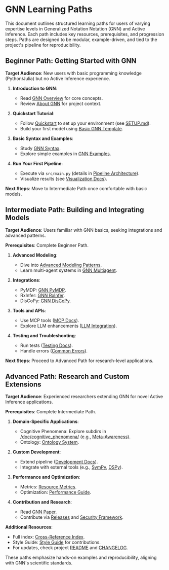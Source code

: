 # GNN Learning Paths

This document outlines structured learning paths for users of varying expertise levels in Generalized Notation Notation (GNN) and Active Inference. Each path includes key resources, prerequisites, and progression steps. Paths are designed to be modular, example-driven, and tied to the project's pipeline for reproducibility.

## Beginner Path: Getting Started with GNN
**Target Audience**: New users with basic programming knowledge (Python/Julia) but no Active Inference experience.

1. **Introduction to GNN**:
   - Read [GNN Overview](/doc/gnn/gnn_overview.md) for core concepts.
   - Review [About GNN](/doc/gnn/about_gnn.md) for project context.

2. **Quickstart Tutorial**:
   - Follow [Quickstart](/doc/quickstart.md) to set up your environment (see [SETUP.md](/doc/SETUP.md)).
   - Build your first model using [Basic GNN Template](/doc/templates/basic_gnn_template.md).

3. **Basic Syntax and Examples**:
   - Study [GNN Syntax](/doc/gnn/gnn_syntax.md).
   - Explore simple examples in [GNN Examples](/doc/gnn/gnn_examples_doc.md).

4. **Run Your First Pipeline**:
   - Execute via `src/main.py` (details in [Pipeline Architecture](/doc/pipeline/PIPELINE_ARCHITECTURE.md)).
   - Visualize results (see [Visualization Docs](/doc/visualization/)).

**Next Steps**: Move to Intermediate Path once comfortable with basic models.

## Intermediate Path: Building and Integrating Models
**Target Audience**: Users familiar with GNN basics, seeking integrations and advanced patterns.

**Prerequisites**: Complete Beginner Path.

1. **Advanced Modeling**:
   - Dive into [Advanced Modeling Patterns](/doc/gnn/advanced_modeling_patterns.md).
   - Learn multi-agent systems in [GNN Multiagent](/doc/gnn/gnn_multiagent.md).

2. **Integrations**:
   - PyMDP: [GNN PyMDP](/doc/pymdp/gnn_pymdp.md).
   - RxInfer: [GNN RxInfer](/doc/rxinfer/gnn_rxinfer.md).
   - DisCoPy: [GNN DisCoPy](/doc/discopy/gnn_discopy.md).

3. **Tools and APIs**:
   - Use MCP tools ([MCP Docs](/doc/mcp/gnn_mcp_model_context_protocol.md)).
   - Explore LLM enhancements ([LLM Integration](/doc/llm/README.md)).

4. **Testing and Troubleshooting**:
   - Run tests ([Testing Docs](/doc/testing/README.md)).
   - Handle errors ([Common Errors](/doc/troubleshooting/common_errors.md)).

**Next Steps**: Proceed to Advanced Path for research-level applications.

## Advanced Path: Research and Custom Extensions
**Target Audience**: Experienced researchers extending GNN for novel Active Inference applications.

**Prerequisites**: Complete Intermediate Path.

1. **Domain-Specific Applications**:
   - Cognitive Phenomena: Explore subdirs in [/doc/cognitive_phenomena/](/doc/cognitive_phenomena/README.md) (e.g., [Meta-Awareness](/doc/cognitive_phenomena/meta-awareness/)).
   - Ontology: [Ontology System](/doc/gnn/ontology_system.md).

2. **Custom Development**:
   - Extend pipeline ([Development Docs](/doc/development/README.md)).
   - Integrate with external tools (e.g., [SymPy](/doc/sympy/gnn_sympy.md), [DSPy](/doc/dspy/gnn_dspy.md)).

3. **Performance and Optimization**:
   - Metrics: [Resource Metrics](/doc/gnn/resource_metrics.md).
   - Optimization: [Performance Guide](/doc/pymdp/pymdp_performance_guide.md).

4. **Contribution and Research**:
   - Read [GNN Paper](/doc/gnn/gnn_paper.md).
   - Contribute via [Releases](/doc/releases/README.md) and [Security Framework](/doc/security/security_framework.md).

**Additional Resources**:
- Full index: [Cross-Reference Index](/doc/CROSS_REFERENCE_INDEX.md).
- Style Guide: [Style Guide](/doc/style_guide.md) for contributions.
- For updates, check project [README](/README.md) and [CHANGELOG](/CHANGELOG.md).

These paths emphasize hands-on examples and reproducibility, aligning with GNN's scientific standards. 